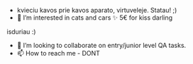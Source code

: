 - kvieciu kavos prie kavos aparato, virtuveleje. Statau! ;)
- 👀 I’m interested in cats and cars ✨
5€ for kiss darling 

isduriau :) 

- 💞️ I’m looking to collaborate on entry/junior level QA tasks.
- 📫 How to reach me - DONT

<!---
dovillee/dovillee is a ✨ VERY special ✨ repository because its `README.md` (this file) appears on your GitHub profile.
You can click the Preview link to take a look at your changes.
--->
